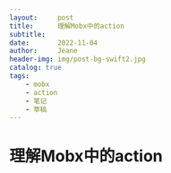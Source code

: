 ```yaml
---
layout:     post
title:      理解Mobx中的action
subtitle:
date:       2022-11-04
author:     Jeane
header-img: img/post-bg-swift2.jpg
catalog: true
tags:
    - mobx
    - action
    - 笔记
    - 草稿
---
```



# 理解Mobx中的action



